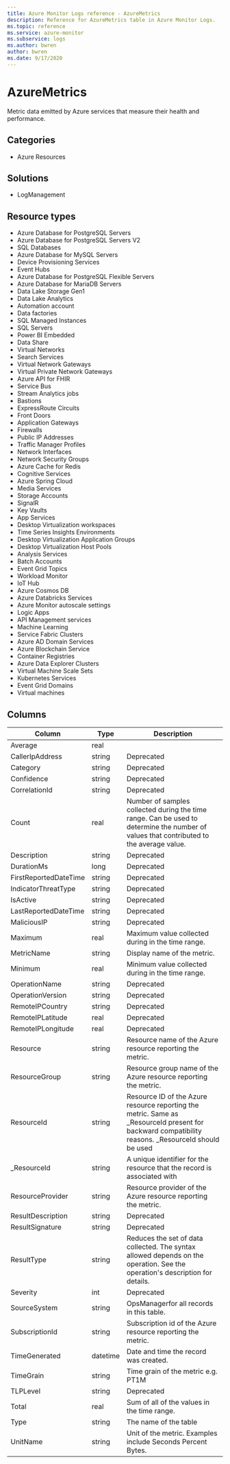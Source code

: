 ```yaml
---
title: Azure Monitor Logs reference - AzureMetrics
description: Reference for AzureMetrics table in Azure Monitor Logs.
ms.topic: reference
ms.service: azure-monitor
ms.subservice: logs
ms.author: bwren
author: bwren
ms.date: 9/17/2020
---
```


# AzureMetrics

 Metric data emitted by Azure services that measure their health and performance.

## Categories

- Azure Resources
## Solutions

- LogManagement
## Resource types

- Azure Database for PostgreSQL Servers
- Azure Database for PostgreSQL Servers V2
- SQL Databases
- Azure Database for MySQL Servers
- Device Provisioning Services
- Event Hubs
- Azure Database for PostgreSQL Flexible Servers
- Azure Database for MariaDB Servers
- Data Lake Storage Gen1
- Data Lake Analytics
- Automation account
- Data factories
- SQL Managed Instances
- SQL Servers
- Power BI Embedded
- Data Share
- Virtual Networks
- Search Services
- Virtual Network Gateways
- Virtual Private Network Gateways
- Azure API for FHIR
- Service Bus
- Stream Analytics jobs
- Bastions
- ExpressRoute Circuits
- Front Doors
- Application Gateways
- Firewalls
- Public IP Addresses
- Traffic Manager Profiles
- Network Interfaces
- Network Security Groups
- Azure Cache for Redis
- Cognitive Services
- Azure Spring Cloud
- Media Services
- Storage Accounts
- SignalR
- Key Vaults
- App Services
- Desktop Virtualization workspaces
- Time Series Insights Environments
- Desktop Virtualization Application Groups
- Desktop Virtualization Host Pools
- Analysis Services
- Batch Accounts
- Event Grid Topics
- Workload Monitor
- IoT Hub
- Azure Cosmos DB
- Azure Databricks Services
- Azure Monitor autoscale settings
- Logic Apps
- API Management services
- Machine Learning
- Service Fabric Clusters
- Azure AD Domain Services
- Azure Blockchain Service
- Container Registries
- Azure Data Explorer Clusters
- Virtual Machine Scale Sets
- Kubernetes Services
- Event Grid Domains
- Virtual machines




## Columns

|Column|Type|Description|
|---|---|---|
|Average|real||
|CallerIpAddress|string|Deprecated|
|Category|string|Deprecated|
|Confidence|string|Deprecated|
|CorrelationId|string|Deprecated|
|Count|real|Number of samples collected during the time range. Can be used to determine the number of values that contributed to the average value.|
|Description|string|Deprecated|
|DurationMs|long|Deprecated|
|FirstReportedDateTime|string|Deprecated|
|IndicatorThreatType|string|Deprecated|
|IsActive|string|Deprecated|
|LastReportedDateTime|string|Deprecated|
|MaliciousIP|string|Deprecated|
|Maximum|real|Maximum value collected during in the time range.|
|MetricName|string|Display name of the metric.|
|Minimum|real|Minimum value collected during in the time range.|
|OperationName|string|Deprecated|
|OperationVersion|string|Deprecated|
|RemoteIPCountry|string|Deprecated|
|RemoteIPLatitude|real|Deprecated|
|RemoteIPLongitude|real|Deprecated|
|Resource|string|Resource name of the Azure resource reporting the metric.|
|ResourceGroup|string|Resource group name of the Azure resource reporting the metric.|
|ResourceId|string|Resource ID of the Azure resource reporting the metric. Same as _ResourceId present for backward compatibility reasons. _ResourceId should be used|
|_ResourceId|string|A unique identifier for the resource that the record is associated with|
|ResourceProvider|string|Resource provider of the Azure resource reporting the metric.|
|ResultDescription|string|Deprecated|
|ResultSignature|string|Deprecated|
|ResultType|string|Reduces the set of data collected. The syntax allowed depends on the operation. See the operation's description for details.|
|Severity|int|Deprecated|
|SourceSystem|string|OpsManagerfor all records in this table.|
|SubscriptionId|string|Subscription id of the Azure resource reporting the metric.|
|TimeGenerated|datetime|Date and time the record was created.|
|TimeGrain|string|Time grain of the metric e.g. PT1M|
|TLPLevel|string|Deprecated|
|Total|real|Sum of all of the values in the time range.|
|Type|string|The name of the table|
|UnitName|string|Unit of the metric. Examples include Seconds Percent Bytes.|
